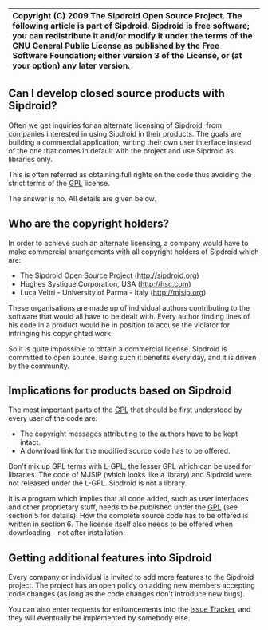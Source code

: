 | Copyright (C) 2009 The Sipdroid Open Source Project. The following article is part of Sipdroid. Sipdroid is free software; you can redistribute it and/or modify it under the terms of the GNU General Public License as published by the Free Software Foundation; either version 3 of the License, or (at your option) any later version. |
|:--------------------------------------------------------------------------------------------------------------------------------------------------------------------------------------------------------------------------------------------------------------------------------------------------------------------------------------------|



## Can I develop closed source products with Sipdroid? ##

Often we get inquiries for an alternate licensing of Sipdroid, from companies interested in using Sipdroid in their products. The goals are building a commercial application, writing their own user interface instead of the one that comes in default with the project and use Sipdroid as libraries only.

This is often referred as obtaining full rights on the code thus avoiding the strict terms  of the [GPL](http://www.gnu.org/licenses/gpl.html) license.

The answer is no. All details are given below.

## Who are the copyright holders? ##

In order to achieve such an alternate licensing, a company would have to make commercial arrangements with all copyright holders of Sipdroid which are:

  * The Sipdroid Open Source Project (http://sipdroid.org)
  * Hughes Systique Corporation, USA (http://hsc.com)
  * Luca Veltri - University of Parma - Italy (http://mjsip.org)

These organisations are made up of individual authors contributing to the software that would all have to be dealt with. Every author finding lines of his code in a product would be in position to accuse the violator for infringing his copyrighted work.

So it is quite impossible to obtain a commercial license. Sipdroid is committed to open source. Being such it benefits every day, and it is driven by the community.

## Implications for products based on Sipdroid ##

The most important parts of the [GPL](http://www.gnu.org/licenses/gpl.html) that should be first understood by every user of the code are:

  * The copyright messages attributing to the authors have to be kept intact.
  * A download link for the modified source code has to be offered.

Don't mix up GPL terms with L-GPL, the lesser GPL which can be used for libraries. The code of MJSIP (which looks like a library) and Sipdroid were not released under the L-GPL. Sipdroid is not a library.

It is a program which implies that all code added, such as user interfaces and other proprietary stuff, needs to be published under the [GPL](http://www.gnu.org/licenses/gpl.html) (see section 5 for details). How the complete source code has to be offered is written in section 6. The license itself also needs to be offered when downloading - not after installation.

## Getting additional features into Sipdroid ##

Every company or individual is invited to add more features to the Sipdroid project. The project has an open policy on adding new members accepting code changes (as long as the code changes don't introduce new bugs).

You can also enter requests for enhancements into the [Issue Tracker](http://code.google.com/p/sipdroid/issues/list), and they will eventually be implemented by somebody else.